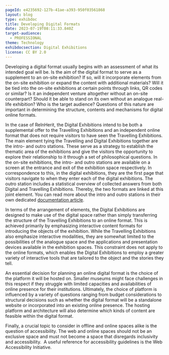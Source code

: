 ```yaml
---
pageId: e4235692-127b-41ae-a393-950f03561868
layout: blog
type: exhibdoc
title: Developing Digital Formats
date: 2023-07-19T08:11:33.840Z
target-audience:
  - PROFESSIONAL
theme: Technology
exhibdocsection: Digital Exhibitions
license: CC BY 2.0
---
```

Developing a digital format usually begins with an assessment of what its intended goal will be. Is the aim of the digital format to serve as a supplement to an on-site exhibition? If so, will it incorporate elements from the on-site exhibition or expand the content with additional materials? Will it be tied into the on-site exhibitions at certain points through links, QR codes or similar? Is it an independent venture altogether without an on-site counterpart? Should it be able to stand on its own without an analogue real-life exhibition? Who is the target audience? Questions of this nature are important in determining the structure, contents and mechanisms for digital online formats. 

In the case of ReInHerit, the Digital Exhibitions intend to be both a supplemental offer to the Travelling Exhibitions and an independent online format that does not require visitors to have seen the Travelling Exhibitions. The main element tying the Travelling and Digital Exhibitions together are the intro- and outro stations. These serve as a strategy to establish the thematic area of the exhibitions and give the visitors the opportunity to explore their relationship to it through a set of philosophical questions. In the on-site exhibitions, the intro- and outro stations are available on a screen at the entrance and exit of the exhibition space respectively. In correspondence to this, in the digital exhibitions, they are the first page that visitors navigate to when they enter each of the digital exhibitions. The outro station includes a statistical overview of collected answers from both Digital and Travelling Exhibitions. Thereby, the two formats are linked at this joint element. You can read more about the intro and outro stations in their own dedicated [documentation article](https://reinherit-hub.eu/exhibdoc/docintros/).

In terms of the arrangement of elements, the Digital Exhibitions are designed to make use of the digital space rather than simply transferring the structure of the Travelling Exhibitions to an online format. This is achieved primarily by emphasizing interactive content formats for introducing the objects of the exhibition. While the Travelling Exhibitions also emphasize interactive modalities, they are somewhat limited to the possibilities of the analogue space and the applications and presentation devices available in the exhibition spaces. This constraint does not apply to the online formats, which enables the Digital Exhibitions to employ a greater variety of interactive tools that are tailored to the object and the stories they tell. 

An essential decision for planning an online digital format is the choice of the platform it will be hosted on. Smaller museums might face challenges in this respect if they struggle with limited capacities and availabilities of online presence for their institutions. Ultimately, the choice of platform is influenced by a variety of questions ranging from budget considerations to structural decisions such as whether the digital format will be a standalone website or incorporated into an existing online presence. The hosting platform and architecture will also determine which kinds of content are feasible within the digital format.

Finally, a crucial topic to consider in offline and online spaces alike is the question of accessibility. The web and online spaces should not be an exclusive space and must not become a space that disregards inclusivity and accessibility.  A useful reference for accessibility guidelines is the Web Accessibility Initiative.